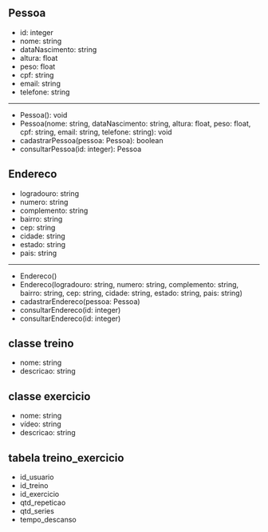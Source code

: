## Pessoa

- id: integer
- nome: string
- dataNascimento: string
- altura: float
- peso: float
- cpf: string
- email: string
- telefone: string

---

- Pessoa(): void
- Pessoa(nome: string, dataNascimento: string, altura: float, peso: float, cpf: string, email: string, telefone: string): void
- cadastrarPessoa(pessoa: Pessoa): boolean
- consultarPessoa(id: integer): Pessoa

## Endereco

- logradouro: string
- numero: string
- complemento: string
- bairro: string
- cep: string
- cidade: string
- estado: string
- pais: string

---

- Endereco()
- Endereco(logradouro: string, numero: string, complemento: string, bairro: string, cep: string, cidade: string, estado: string, pais: string)
- cadastrarEndereco(pessoa: Pessoa)
- consultarEndereco(id: integer)
- consultarEndereco(id: integer)

## classe treino

- nome: string
- descricao: string

## classe exercicio

- nome: string
- vídeo: string
- descricao: string

## tabela treino_exercicio

- id_usuario
- id_treino
- id_exercicio
- qtd_repeticao
- qtd_series
- tempo_descanso

